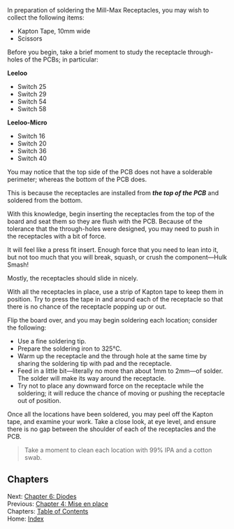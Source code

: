 In preparation of soldering the Mill-Max Receptacles, you may wish to collect the following items:

* Kapton Tape, 10mm wide
* Scissors

Before you begin, take a brief moment to study the receptacle through-holes of the PCBs; in particular:

**Leeloo**
* Switch 25
* Switch 29
* Switch 54
* Switch 58

**Leeloo-Micro**
* Switch 16
* Switch 20
* Switch 36
* Switch 40

You may notice that the top side of the PCB does not have a solderable perimeter; whereas the bottom of the PCB does.

This is because the receptacles are installed from ***the top of the PCB*** and soldered from the bottom.

With this knowledge, begin inserting the receptacles from the top of the board and seat them so they are flush with the PCB.  Because of the tolerance that the through-holes were designed, you may need to push in the receptacles with a bit of force.

It will feel like a press fit insert.  Enough force that you need to lean into it, but not too much that you will break, squash, or crush the component—Hulk Smash!

Mostly, the receptacles should slide in nicely.

With all the receptacles in place, use a strip of Kapton tape to keep them in position.  Try to press the tape in and around each of the receptacle so that there is no chance of the receptacle popping up or out.

Flip the board over, and you may begin soldering each location; consider the following:

* Use a fine soldering tip.
* Prepare the soldering iron to 325℃.
* Warm up the receptacle and the through hole at the same time by sharing the soldering tip with pad and the receptacle.
* Feed in a little bit—literally no more than about 1mm to 2mm—of solder.  The solder will make its way around the receptacle.
* Try not to place any downward force on the receptacle while the soldering; it will reduce the chance of moving or pushing the receptacle out of position.

Once all the locations have been soldered, you may peel off the Kapton tape, and examine your work.  Take a close look, at eye level, and ensure there is no gap between the shoulder of each of the receptacles and the PCB.

> Take a moment to clean each location with 99% IPA and a cotton swab.

## Chapters
Next: [Chapter 6: Diodes](6-Diodes.md) \
Previous: [Chapter 4: Mise en place](4-Mise-en-place.md) \
Chapters: [Table of Contents](README.md) \
Home: [Index](/README.md)
